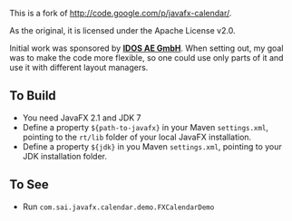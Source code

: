 This is a fork of http://code.google.com/p/javafx-calendar/.

As the original, it is licensed under the Apache License v2.0.

Initial work was sponsored by **[IDOS AE GmbH](http://www.idos.de)**.
When setting out, my goal was to make the code more flexible, so one could use only parts of it and use it with different layout managers.

## To Build
* You need JavaFX 2.1 and JDK 7
* Define a property ``${path-to-javafx}`` in your Maven ``settings.xml``, pointing to the ``rt/lib`` folder of your local JavaFX installation.
* Define a property ``${jdk}`` in you Maven ``settings.xml``, pointing to your JDK installation folder.

## To See
* Run ``com.sai.javafx.calendar.demo.FXCalendarDemo``